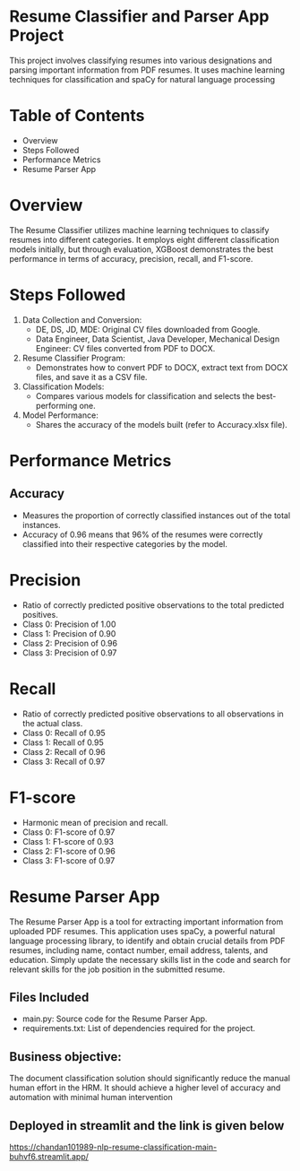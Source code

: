 # Resume Classifier and Parser App Project
This project involves classifying resumes into various designations and parsing important information from PDF resumes. It uses machine learning techniques for classification and spaCy for natural language processing

# Table of Contents
* Overview
* Steps Followed
* Performance Metrics
* Resume Parser App

# Overview
The Resume Classifier utilizes machine learning techniques to classify resumes into different categories. It employs eight different classification models initially, but through evaluation, XGBoost demonstrates the best performance in terms of accuracy, precision, recall, and F1-score.

# Steps Followed
1. Data Collection and Conversion:
     * DE, DS, JD, MDE: Original CV files downloaded from Google.
     * Data Engineer, Data Scientist, Java Developer, Mechanical Design Engineer: CV files converted from PDF to DOCX.
2. Resume Classifier Program:
     * Demonstrates how to convert PDF to DOCX, extract text from DOCX files, and save it as a CSV file.
3. Classification Models:
     * Compares various models for classification and selects the best-performing one.
4. Model Performance:
     * Shares the accuracy of the models built (refer to Accuracy.xlsx file).
  
# Performance Metrics

## Accuracy
* Measures the proportion of correctly classified instances out of the total instances.
* Accuracy of 0.96 means that 96% of the resumes were correctly classified into their respective categories by the model.

# Precision

* Ratio of correctly predicted positive observations to the total predicted positives.
* Class 0: Precision of 1.00
* Class 1: Precision of 0.90
* Class 2: Precision of 0.96
* Class 3: Precision of 0.97

# Recall

* Ratio of correctly predicted positive observations to all observations in the actual class.
* Class 0: Recall of 0.95
* Class 1: Recall of 0.95
* Class 2: Recall of 0.96
* Class 3: Recall of 0.97

# F1-score

* Harmonic mean of precision and recall.
* Class 0: F1-score of 0.97
* Class 1: F1-score of 0.93
* Class 2: F1-score of 0.96
* Class 3: F1-score of 0.97

# Resume Parser App

The Resume Parser App is a tool for extracting important information from uploaded PDF resumes. This application uses spaCy, a powerful natural language processing library, to identify and obtain crucial details from PDF resumes, including name, contact number, email address, talents, and education. Simply update the necessary skills list in the code and search for relevant skills for the job position in the submitted resume.

## Files Included

 *  main.py: Source code for the Resume Parser App.
 *  requirements.txt: List of dependencies required for the project.
  
## Business objective:
The document classification solution should significantly reduce the manual human effort in the HRM. 
It should achieve a higher level of accuracy and automation with minimal human intervention

## Deployed in streamlit and the link is given below
https://chandan101989-nlp-resume-classification-main-buhvf6.streamlit.app/

